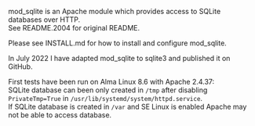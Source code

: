 mod_sqlite is an Apache module which provides access to SQLite databases over HTTP.  
See README.2004 for original README.

Please see INSTALL.md for how to install and configure mod_sqlite.

In July 2022 I have adapted mod_sqlite to sqlite3 and published it on GitHub.

First tests have been run on Alma Linux 8.6 with Apache 2.4.37:
<br>
SQLite database can been only created in `/tmp` after disabling `PrivateTmp=True` in `/usr/lib/systemd/system/httpd.service`.
<br>
If SQLite database is created in `/var` and SE Linux is enabled Apache may not be able to access database.

